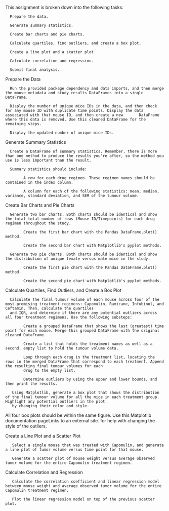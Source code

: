 This assignment is broken down into the following tasks:

      Prepare the data.

      Generate summary statistics.

      Create bar charts and pie charts.

      Calculate quartiles, find outliers, and create a box plot.

      Create a line plot and a scatter plot.

      Calculate correlation and regression.

      Submit final analysis.

Prepare the Data
      
      Run the provided package dependency and data imports, and then merge the mouse_metadata and study_results DataFrames into a single DataFrame.

      Display the number of unique mice IDs in the data, and then check for any mouse ID with duplicate time points. Display the data associated with that mouse ID, and then create a new       DataFrame where this data is removed. Use this cleaned DataFrame for the remaining steps.

      Display the updated number of unique mice IDs.

Generate Summary Statistics

      Create a DataFrame of summary statistics. Remember, there is more than one method to produce the results you're after, so the method you use is less important than the result.

      Summary statistics should include:

            A row for each drug regimen. These regimen names should be contained in the index column.

            A column for each of the following statistics: mean, median, variance, standard deviation, and SEM of the tumour volume.

Create Bar Charts and Pie Charts

      Generate two bar charts. Both charts should be identical and show the total total number of rows (Mouse ID/Timepoints) for each drug regimen throughout the study.

            Create the first bar chart with the Pandas DataFrame.plot() method.

            Create the second bar chart with Matplotlib's pyplot methods.

      Generate two pie charts. Both charts should be identical and show the distribution of unique female versus male mice in the study.

            Create the first pie chart with the Pandas DataFrame.plot() method.

            Create the second pie chart with Matplotlib's pyplot methods.

Calculate Quartiles, Find Outliers, and Create a Box Plot

      Calculate the final tumour volume of each mouse across four of the most promising treatment regimens: Capomulin, Ramicane, Infubinol, and Ceftamin. Then, calculate the quartiles 
      and IQR, and determine if there are any potential outliers across all four treatment regimens. Use the following substeps:

            Create a grouped DataFrame that shows the last (greatest) time point for each mouse. Merge this grouped DataFrame with the original cleaned DataFrame.

            Create a list that holds the treatment names as well as a second, empty list to hold the tumour volume data.

            Loop through each drug in the treatment list, locating the rows in the merged DataFrame that correspond to each treatment. Append the resulting final tumour volumes for each 
            drug to the empty list.

            Determine outliers by using the upper and lower bounds, and then print the results.

       Using Matplotlib, generate a box plot that shows the distribution of the final tumour volume for all the mice in each treatment group. Highlight any potential outliers in the plot 
       by changing their color and style.

All four box plots should be within the same figure. Use this Matplotlib documentation pageLinks to an external site. for help with changing the style of the outliers.

Create a Line Plot and a Scatter Plot

       Select a single mouse that was treated with Capomulin, and generate a line plot of tumor volume versus time point for that mouse.

       Generate a scatter plot of mouse weight versus average observed tumor volume for the entire Capomulin treatment regimen.

Calculate Correlation and Regression

       Calculate the correlation coefficient and linear regression model between mouse weight and average observed tumor volume for the entire Capomulin treatment regimen.

       Plot the linear regression model on top of the previous scatter plot.
